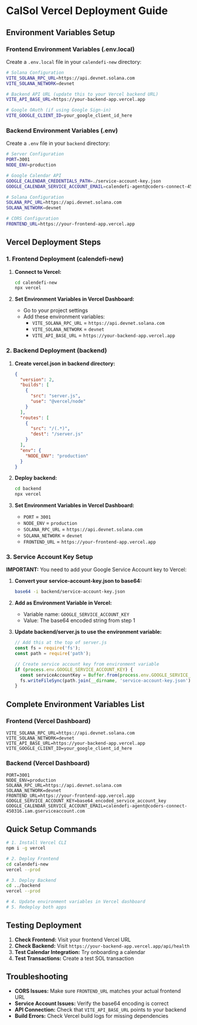 # CalSol Vercel Deployment Guide

## Environment Variables Setup

### Frontend Environment Variables (.env.local)

Create a `.env.local` file in your `calendefi-new` directory:

```bash
# Solana Configuration
VITE_SOLANA_RPC_URL=https://api.devnet.solana.com
VITE_SOLANA_NETWORK=devnet

# Backend API URL (update this to your Vercel backend URL)
VITE_API_BASE_URL=https://your-backend-app.vercel.app

# Google OAuth (if using Google Sign-in)
VITE_GOOGLE_CLIENT_ID=your_google_client_id_here
```

### Backend Environment Variables (.env)

Create a `.env` file in your `backend` directory:

```bash
# Server Configuration
PORT=3001
NODE_ENV=production

# Google Calendar API
GOOGLE_CALENDAR_CREDENTIALS_PATH=./service-account-key.json
GOOGLE_CALENDAR_SERVICE_ACCOUNT_EMAIL=calendefi-agent@coders-connect-450316.iam.gserviceaccount.com

# Solana Configuration
SOLANA_RPC_URL=https://api.devnet.solana.com
SOLANA_NETWORK=devnet

# CORS Configuration
FRONTEND_URL=https://your-frontend-app.vercel.app
```

## Vercel Deployment Steps

### 1. Frontend Deployment (calendefi-new)

1. **Connect to Vercel:**
   ```bash
   cd calendefi-new
   npx vercel
   ```

2. **Set Environment Variables in Vercel Dashboard:**
   - Go to your project settings
   - Add these environment variables:
     - `VITE_SOLANA_RPC_URL` = `https://api.devnet.solana.com`
     - `VITE_SOLANA_NETWORK` = `devnet`
     - `VITE_API_BASE_URL` = `https://your-backend-app.vercel.app`

### 2. Backend Deployment (backend)

1. **Create vercel.json in backend directory:**
   ```json
   {
     "version": 2,
     "builds": [
       {
         "src": "server.js",
         "use": "@vercel/node"
       }
     ],
     "routes": [
       {
         "src": "/(.*)",
         "dest": "/server.js"
       }
     ],
     "env": {
       "NODE_ENV": "production"
     }
   }
   ```

2. **Deploy backend:**
   ```bash
   cd backend
   npx vercel
   ```

3. **Set Environment Variables in Vercel Dashboard:**
   - `PORT` = `3001`
   - `NODE_ENV` = `production`
   - `SOLANA_RPC_URL` = `https://api.devnet.solana.com`
   - `SOLANA_NETWORK` = `devnet`
   - `FRONTEND_URL` = `https://your-frontend-app.vercel.app`

### 3. Service Account Key Setup

**IMPORTANT:** You need to add your Google Service Account key to Vercel:

1. **Convert your service-account-key.json to base64:**
   ```bash
   base64 -i backend/service-account-key.json
   ```

2. **Add as Environment Variable in Vercel:**
   - Variable name: `GOOGLE_SERVICE_ACCOUNT_KEY`
   - Value: The base64 encoded string from step 1

3. **Update backend/server.js to use the environment variable:**
   ```javascript
   // Add this at the top of server.js
   const fs = require('fs');
   const path = require('path');

   // Create service account key from environment variable
   if (process.env.GOOGLE_SERVICE_ACCOUNT_KEY) {
     const serviceAccountKey = Buffer.from(process.env.GOOGLE_SERVICE_ACCOUNT_KEY, 'base64').toString('utf-8');
     fs.writeFileSync(path.join(__dirname, 'service-account-key.json'), serviceAccountKey);
   }
   ```

## Complete Environment Variables List

### Frontend (Vercel Dashboard)
```
VITE_SOLANA_RPC_URL=https://api.devnet.solana.com
VITE_SOLANA_NETWORK=devnet
VITE_API_BASE_URL=https://your-backend-app.vercel.app
VITE_GOOGLE_CLIENT_ID=your_google_client_id_here
```

### Backend (Vercel Dashboard)
```
PORT=3001
NODE_ENV=production
SOLANA_RPC_URL=https://api.devnet.solana.com
SOLANA_NETWORK=devnet
FRONTEND_URL=https://your-frontend-app.vercel.app
GOOGLE_SERVICE_ACCOUNT_KEY=base64_encoded_service_account_key
GOOGLE_CALENDAR_SERVICE_ACCOUNT_EMAIL=calendefi-agent@coders-connect-450316.iam.gserviceaccount.com
```

## Quick Setup Commands

```bash
# 1. Install Vercel CLI
npm i -g vercel

# 2. Deploy Frontend
cd calendefi-new
vercel --prod

# 3. Deploy Backend
cd ../backend
vercel --prod

# 4. Update environment variables in Vercel dashboard
# 5. Redeploy both apps
```

## Testing Deployment

1. **Check Frontend:** Visit your frontend Vercel URL
2. **Check Backend:** Visit `https://your-backend-app.vercel.app/api/health`
3. **Test Calendar Integration:** Try onboarding a calendar
4. **Test Transactions:** Create a test SOL transaction

## Troubleshooting

- **CORS Issues:** Make sure `FRONTEND_URL` matches your actual frontend URL
- **Service Account Issues:** Verify the base64 encoding is correct
- **API Connection:** Check that `VITE_API_BASE_URL` points to your backend
- **Build Errors:** Check Vercel build logs for missing dependencies
